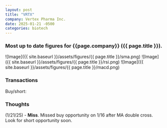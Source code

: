 ```yaml
---
layout: post
title: "VRTX"
company: Vertex Pharma Inc.
date: 2025-01-21 -0500
categories: biotech
---
```


### Most up to date figures for {{page.company}} ({{ page.title }}).

![Image]({{ site.baseurl }}/assets/figures/{{ page.title }}/sma.png)
![Image]({{ site.baseurl }}/assets/figures/{{ page.title }}/rsi.png)
![Image]({{ site.baseurl }}/assets/figures/{{ page.title }}/macd.png)

### Transactions

Buy/short:

### Thoughts
(1/21/25) - **Miss**. Missed buy opportunity on 1/16 after MA double cross. Look for short opportunity soon.